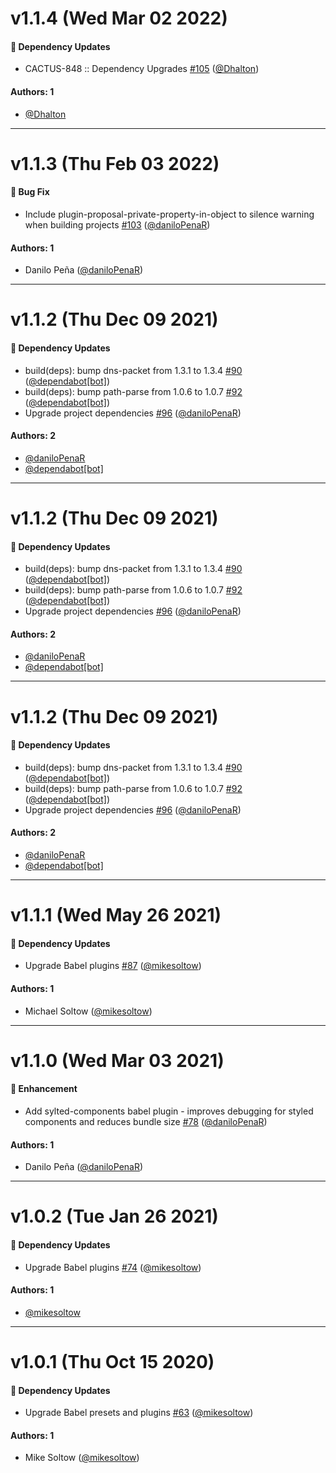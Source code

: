 # v1.1.4 (Wed Mar 02 2022)

#### 🔩 Dependency Updates

- CACTUS-848 :: Dependency Upgrades [#105](https://github.com/repaygithub/ui-tools/pull/105) ([@Dhalton](https://github.com/Dhalton))

#### Authors: 1

- [@Dhalton](https://github.com/Dhalton)

---

# v1.1.3 (Thu Feb 03 2022)

#### 🐛 Bug Fix

- Include plugin-proposal-private-property-in-object to silence warning when building projects [#103](https://github.com/repaygithub/ui-tools/pull/103) ([@daniloPenaR](https://github.com/daniloPenaR))

#### Authors: 1

- Danilo Peña ([@daniloPenaR](https://github.com/daniloPenaR))

---

# v1.1.2 (Thu Dec 09 2021)

#### 🔩 Dependency Updates

- build(deps): bump dns-packet from 1.3.1 to 1.3.4 [#90](https://github.com/repaygithub/ui-tools/pull/90) ([@dependabot[bot]](https://github.com/dependabot[bot]))
- build(deps): bump path-parse from 1.0.6 to 1.0.7 [#92](https://github.com/repaygithub/ui-tools/pull/92) ([@dependabot[bot]](https://github.com/dependabot[bot]))
- Upgrade project dependencies [#96](https://github.com/repaygithub/ui-tools/pull/96) ([@daniloPenaR](https://github.com/daniloPenaR))

#### Authors: 2

- [@daniloPenaR](https://github.com/daniloPenaR)
- [@dependabot[bot]](https://github.com/dependabot[bot])

---

# v1.1.2 (Thu Dec 09 2021)

#### 🔩 Dependency Updates

- build(deps): bump dns-packet from 1.3.1 to 1.3.4 [#90](https://github.com/repaygithub/ui-tools/pull/90) ([@dependabot[bot]](https://github.com/dependabot[bot]))
- build(deps): bump path-parse from 1.0.6 to 1.0.7 [#92](https://github.com/repaygithub/ui-tools/pull/92) ([@dependabot[bot]](https://github.com/dependabot[bot]))
- Upgrade project dependencies [#96](https://github.com/repaygithub/ui-tools/pull/96) ([@daniloPenaR](https://github.com/daniloPenaR))

#### Authors: 2

- [@daniloPenaR](https://github.com/daniloPenaR)
- [@dependabot[bot]](https://github.com/dependabot[bot])

---

# v1.1.2 (Thu Dec 09 2021)

#### 🔩 Dependency Updates

- build(deps): bump dns-packet from 1.3.1 to 1.3.4 [#90](https://github.com/repaygithub/ui-tools/pull/90) ([@dependabot[bot]](https://github.com/dependabot[bot]))
- build(deps): bump path-parse from 1.0.6 to 1.0.7 [#92](https://github.com/repaygithub/ui-tools/pull/92) ([@dependabot[bot]](https://github.com/dependabot[bot]))
- Upgrade project dependencies [#96](https://github.com/repaygithub/ui-tools/pull/96) ([@daniloPenaR](https://github.com/daniloPenaR))

#### Authors: 2

- [@daniloPenaR](https://github.com/daniloPenaR)
- [@dependabot[bot]](https://github.com/dependabot[bot])

---

# v1.1.1 (Wed May 26 2021)

#### 🔩 Dependency Updates

- Upgrade Babel plugins [#87](https://github.com/repaygithub/ui-tools/pull/87) ([@mikesoltow](https://github.com/mikesoltow))

#### Authors: 1

- Michael Soltow ([@mikesoltow](https://github.com/mikesoltow))

---

# v1.1.0 (Wed Mar 03 2021)

#### 🚀 Enhancement

- Add sylted-components babel plugin - improves debugging for styled components and reduces bundle size [#78](https://github.com/repaygithub/ui-tools/pull/78) ([@daniloPenaR](https://github.com/daniloPenaR))

#### Authors: 1

- Danilo Peña ([@daniloPenaR](https://github.com/daniloPenaR))

---

# v1.0.2 (Tue Jan 26 2021)

#### 🔩 Dependency Updates

- Upgrade Babel plugins [#74](https://github.com/repaygithub/ui-tools/pull/74) ([@mikesoltow](https://github.com/mikesoltow))

#### Authors: 1

- [@mikesoltow](https://github.com/mikesoltow)

---

# v1.0.1 (Thu Oct 15 2020)

#### 🔩 Dependency Updates

- Upgrade Babel presets and plugins [#63](https://github.com/repaygithub/ui-tools/pull/63)
([@mikesoltow](https://github.com/mikesoltow))

#### Authors: 1

- Mike Soltow ([@mikesoltow](https://github.com/mikesoltow))
